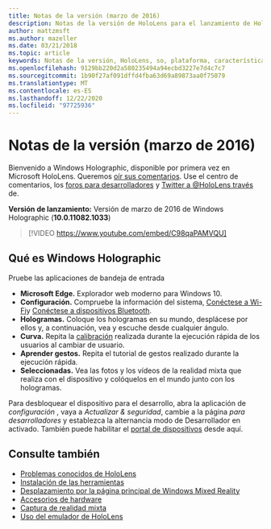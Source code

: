 ```yaml
---
title: Notas de la versión (marzo de 2016)
description: Notas de la versión de HoloLens para el lanzamiento de HoloLens y Windows Holographic.
author: mattzmsft
ms.author: mazeller
ms.date: 03/21/2018
ms.topic: article
keywords: Notas de la versión, HoloLens, so, plataforma, características, compilación, Inicio
ms.openlocfilehash: 9129bb220d2a580235494a94ecbd3227e7d4c7c7
ms.sourcegitcommit: 1b90f27af091dffd4fba63d69a89873aa0f75079
ms.translationtype: MT
ms.contentlocale: es-ES
ms.lasthandoff: 12/22/2020
ms.locfileid: "97725936"
---
```

# <a name="release-notes---march-2016"></a>Notas de la versión (marzo de 2016)

Bienvenido a Windows Holographic, disponible por primera vez en Microsoft HoloLens. Queremos [oír sus comentarios](https://docs.microsoft.com/windows/mixed-reality/give-us-feedback). Use el centro de comentarios, los [foros para desarrolladores](https://forums.hololens.com) y [Twitter a @HoloLens través ](https://twitter.com/hololens)de.

**Versión de lanzamiento:** Versión de marzo de 2016 de Windows Holographic (**10.0.11082.1033**)

>[!VIDEO https://www.youtube.com/embed/C98qaPAMVQU]

## <a name="whats-in-windows-holographic"></a>Qué es Windows Holographic

Pruebe las aplicaciones de bandeja de entrada
* **Microsoft Edge.** Explorador web moderno para Windows 10.
* **Configuración.** Compruebe la información del sistema, [Conéctese a Wi-Fi](https://docs.microsoft.com/windows/mixed-reality/connecting-to-wi-fi-on-hololens)y [Conéctese a dispositivos Bluetooth](https://docs.microsoft.com/windows/mixed-reality/discover/hardware-accessories).
* **Hologramas.** Coloque los hologramas en su mundo, desplácese por ellos y, a continuación, vea y escuche desde cualquier ángulo.
* **Curva.** Repita la [calibración](https://docs.microsoft.com/windows/mixed-reality/calibration) realizada durante la ejecución rápida de los usuarios al cambiar de usuario.
* **Aprender gestos.** Repita el tutorial de gestos realizado durante la ejecución rápida.
* **Seleccionadas.** Vea las fotos y los vídeos de la realidad mixta que realiza con el dispositivo y colóquelos en el mundo junto con los hologramas.

Para desbloquear el dispositivo para el desarrollo, abra la aplicación de *configuración* , vaya a *Actualizar & seguridad*, cambie a la página *para desarrolladores* y establezca la alternancia modo de Desarrollador en activado. También puede habilitar el [portal de dispositivos](https://docs.microsoft.com/windows/mixed-reality/develop/platform-capabilities-and-apis/using-the-windows-device-portal) desde aquí.

## <a name="see-also"></a>Consulte también
* [Problemas conocidos de HoloLens](https://docs.microsoft.com/windows/mixed-reality/hololens-known-issues)
* [Instalación de las herramientas](https://docs.microsoft.com/windows/mixed-reality/develop/install-the-tools)
* [Desplazamiento por la página principal de Windows Mixed Reality](https://docs.microsoft.com/windows/mixed-reality/discover/navigating-the-windows-mixed-reality-home)
* [Accesorios de hardware](https://docs.microsoft.com/windows/mixed-reality/discover/hardware-accessories)
* [Captura de realidad mixta](https://docs.microsoft.com/windows/mixed-reality/mixed-reality-capture)
* [Uso del emulador de HoloLens](https://docs.microsoft.com/windows/mixed-reality/develop/platform-capabilities-and-apis/using-the-hololens-emulator)
